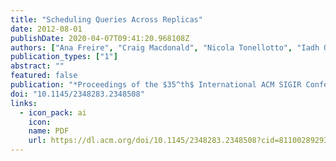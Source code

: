 ```yaml
---
title: "Scheduling Queries Across Replicas"
date: 2012-08-01
publishDate: 2020-04-07T09:41:20.968108Z
authors: ["Ana Freire", "Craig Macdonald", "Nicola Tonellotto", "Iadh Ounis", "Fidel Cacheda"]
publication_types: ["1"]
abstract: ""
featured: false
publication: "*Proceedings of the $35^th$ International ACM SIGIR Conference on Research and Development in Information Retrieval (SIGIR 2012)*"
doi: "10.1145/2348283.2348508"
links:
  - icon_pack: ai
    icon:
    name: PDF
    url: https://dl.acm.org/doi/10.1145/2348283.2348508?cid=81100289293
---
```

